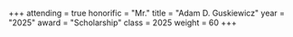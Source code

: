 +++
attending = true
honorific = "Mr."
title     = "Adam D. Guskiewicz"
year      = "2025"
award     = "Scholarship"
class     = 2025
weight    = 60
+++

